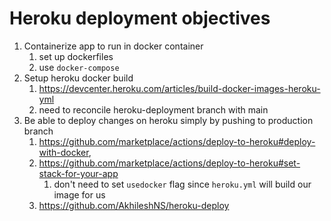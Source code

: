 # Heroku deployment objectives
1. Containerize app to run in docker container
   1. set up dockerfiles
   2. use `docker-compose`
2. Setup heroku docker build
   1. https://devcenter.heroku.com/articles/build-docker-images-heroku-yml
   2. need to reconcile heroku-deployment branch with main
3. Be able to deploy changes on heroku simply by pushing to production branch
   1. https://github.com/marketplace/actions/deploy-to-heroku#deploy-with-docker,
   2. https://github.com/marketplace/actions/deploy-to-heroku#set-stack-for-your-app
      1. don't need to set `usedocker` flag since `heroku.yml` will build our image for us
   3. https://github.com/AkhileshNS/heroku-deploy
